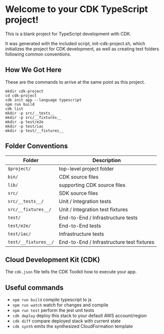 # Welcome to your CDK TypeScript project!
This is a blank project for TypeScript development with CDK.

It was generated with the included script, init-cdk-project.sh, which initializes
the project for CDK development, as well as creating test folders following common
conventions.

## How We Got Here
These are the commands to arrive at the same point as this project.
```
mkdir cdk-project
cd cdk-project
cdk init app --language typescript
npm run build
cdk list
mkdir -p src/__tests__
mkdir -p src/__fixtures__
mkdir -p test/e2e
mkdir -p test/iac
mkdir -p test/__fixtures__
```
## Folder Conventions
Folder               | Description
-------------------- | -----------
`$project/`          | top-level project folder
`bin/`               | CDK source files
`lib/`               | supporting CDK source files
`src/`               | SDK source files
`src/__tests__/`     | Unit / Integration tests
`src/__fixtures__/`  | Unit / Integration test fixtures
`test/`              | End-to-End / Infrastructure tests
`test/e2e/`          | End-to-End tests
`test/iac/`          | Infrastructure tests
`test/__fixtures__/` | End-to-End / Infrastructure test fixtures

## Cloud Development Kit (CDK)
The `cdk.json` file tells the CDK Toolkit how to execute your app.

## Useful commands
 * `npm run build`   compile typescript to js
 * `npm run watch`   watch for changes and compile
 * `npm run test`    perform the jest unit tests
 * `cdk deploy`      deploy this stack to your default AWS account/region
 * `cdk diff`        compare deployed stack with current state
 * `cdk synth`       emits the synthesized CloudFormation template
